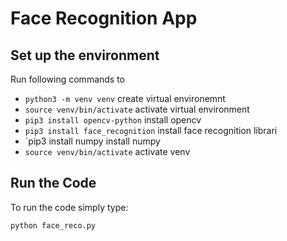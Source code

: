 # Face Recognition App

## Set up the environment
Run following commands to 
- `python3 -m venv venv` create virtual environemnt
- `source venv/bin/activate` activate virtual environment
- `pip3 install opencv-python` install opencv
- `pip3 install face_recognition` install face recognition librari
- `pip3 install numpy install numpy
- `source venv/bin/activate` activate venv

## Run the Code
To run the code simply type:
```
python face_reco.py   
```
